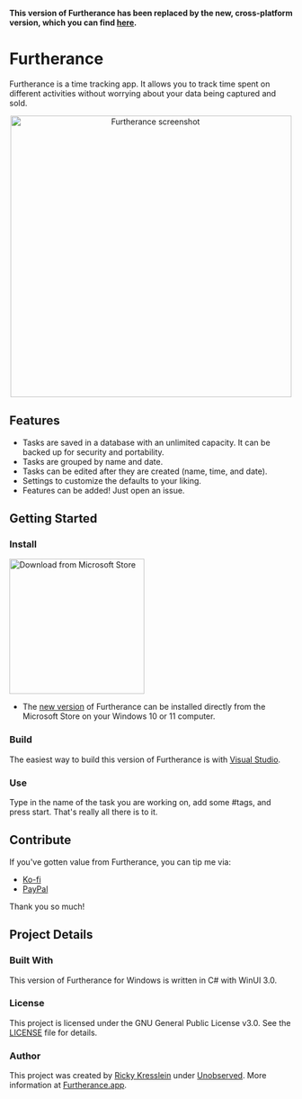 **This version of Furtherance has been replaced by the new, cross-platform version, which you can find [here](https://github.com/unobserved-io/Furtherance).**

# Furtherance
Furtherance is a time tracking app.
It allows you to track time spent on different activities without worrying about your data being captured and sold.

<p align="center">
    <img width="500px" src="https://unobserved.io/assets/screenshots/furtherance-windows.png" alt="Furtherance screenshot"/>
</p>

## Features
* Tasks are saved in a database with an unlimited capacity. It can be backed up for security and portability.
* Tasks are grouped by name and date.
* Tasks can be edited after they are created (name, time, and date).
* Settings to customize the defaults to your liking.
* Features can be added! Just open an issue.

## Getting Started

### Install

<a href="https://apps.microsoft.com/store/detail/furtherance/9NHG98S3VR3W"><img width='240' alt="Download from Microsoft Store" src="https://furtherance.app/images/microsoft-store-dark.svg"/></a>
* The [new version](https://github.com/unobserved-io/Furtherance) of Furtherance can be installed directly from the Microsoft Store on your Windows 10 or 11 computer.

### Build
The easiest way to build this version of Furtherance is with [Visual Studio](https://visualstudio.microsoft.com/).

### Use
Type in the name of the task you are working on, add some #tags, and press start. That's really all there is to it.

## Contribute

If you've gotten value from Furtherance, you can tip me via:
* [Ko-fi](https://ko-fi.com/unobserved)
* [PayPal](https://www.paypal.com/donate/?hosted_button_id=TLYY8YZ424VRL)

Thank you so much!

## Project Details

### Built With
This version of Furtherance for Windows is written in C# with WinUI 3.0.

### License
This project is licensed under the GNU General Public License v3.0. See the [LICENSE](LICENSE) file for details.

### Author
This project was created by [Ricky Kresslein](https://kressle.in) under [Unobserved](https://unobserved.io). More information at [Furtherance.app](https://furtherance.app).
